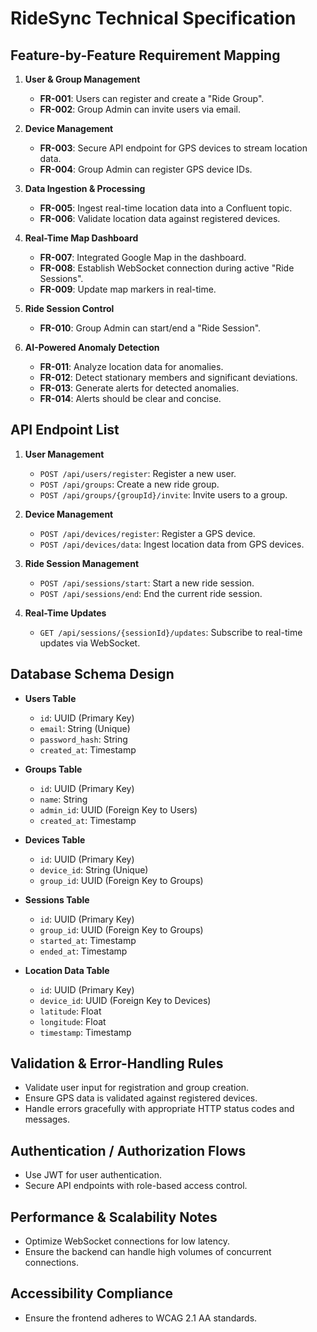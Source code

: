 # RideSync Technical Specification

## Feature-by-Feature Requirement Mapping
1. **User & Group Management**
   - **FR-001**: Users can register and create a "Ride Group".
   - **FR-002**: Group Admin can invite users via email.

2. **Device Management**
   - **FR-003**: Secure API endpoint for GPS devices to stream location data.
   - **FR-004**: Group Admin can register GPS device IDs.

3. **Data Ingestion & Processing**
   - **FR-005**: Ingest real-time location data into a Confluent topic.
   - **FR-006**: Validate location data against registered devices.

4. **Real-Time Map Dashboard**
   - **FR-007**: Integrated Google Map in the dashboard.
   - **FR-008**: Establish WebSocket connection during active "Ride Sessions".
   - **FR-009**: Update map markers in real-time.

5. **Ride Session Control**
   - **FR-010**: Group Admin can start/end a "Ride Session".

6. **AI-Powered Anomaly Detection**
   - **FR-011**: Analyze location data for anomalies.
   - **FR-012**: Detect stationary members and significant deviations.
   - **FR-013**: Generate alerts for detected anomalies.
   - **FR-014**: Alerts should be clear and concise.

## API Endpoint List
1. **User Management**
   - `POST /api/users/register`: Register a new user.
   - `POST /api/groups`: Create a new ride group.
   - `POST /api/groups/{groupId}/invite`: Invite users to a group.

2. **Device Management**
   - `POST /api/devices/register`: Register a GPS device.
   - `POST /api/devices/data`: Ingest location data from GPS devices.

3. **Ride Session Management**
   - `POST /api/sessions/start`: Start a new ride session.
   - `POST /api/sessions/end`: End the current ride session.

4. **Real-Time Updates**
   - `GET /api/sessions/{sessionId}/updates`: Subscribe to real-time updates via WebSocket.

## Database Schema Design
- **Users Table**
  - `id`: UUID (Primary Key)
  - `email`: String (Unique)
  - `password_hash`: String
  - `created_at`: Timestamp

- **Groups Table**
  - `id`: UUID (Primary Key)
  - `name`: String
  - `admin_id`: UUID (Foreign Key to Users)
  - `created_at`: Timestamp

- **Devices Table**
  - `id`: UUID (Primary Key)
  - `device_id`: String (Unique)
  - `group_id`: UUID (Foreign Key to Groups)

- **Sessions Table**
  - `id`: UUID (Primary Key)
  - `group_id`: UUID (Foreign Key to Groups)
  - `started_at`: Timestamp
  - `ended_at`: Timestamp

- **Location Data Table**
  - `id`: UUID (Primary Key)
  - `device_id`: UUID (Foreign Key to Devices)
  - `latitude`: Float
  - `longitude`: Float
  - `timestamp`: Timestamp

## Validation & Error-Handling Rules
- Validate user input for registration and group creation.
- Ensure GPS data is validated against registered devices.
- Handle errors gracefully with appropriate HTTP status codes and messages.

## Authentication / Authorization Flows
- Use JWT for user authentication.
- Secure API endpoints with role-based access control.

## Performance & Scalability Notes
- Optimize WebSocket connections for low latency.
- Ensure the backend can handle high volumes of concurrent connections.

## Accessibility Compliance
- Ensure the frontend adheres to WCAG 2.1 AA standards.